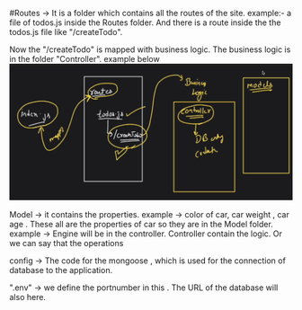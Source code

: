 #Routes -> It is a folder which contains all the routes of the site.
example:- a file of todos.js inside the Routes folder. And there is a route inside the the todos.js file
like "/createTodo".

Now the "/createTodo" is mapped with business logic. The business logic is in the folder "Controller".
example below
![alt text](image-1.png)

Model -> it contains the properties.
example -> color of car, car weight , car age . These all are the properties of car so they are in the Model folder.
example -> Engine will be in the controller. Controller contain the logic. Or we can say that the operations

config -> The code for the mongoose , which is used for the connection of database to the application. 

".env" -> we define the portnumber in this . The URL of the database will also here.